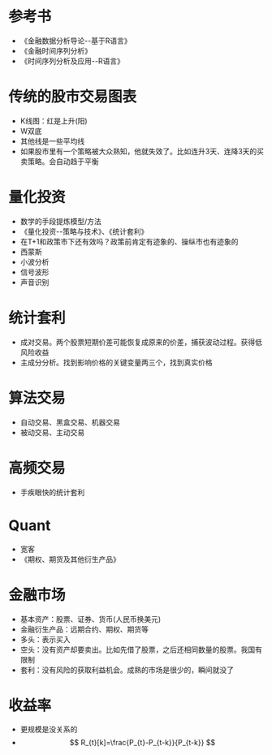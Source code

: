 # 参考书
+ 《金融数据分析导论--基于R语言》
+ 《金融时间序列分析》
+ 《时间序列分析及应用--R语言》


# 传统的股市交易图表
+ K线图：红是上升(阳)
+ W双底
+ 其他线是一些平均线
+ 如果股市里有一个策略被大众熟知，他就失效了。比如连升3天、连降3天的买卖策略。会自动趋于平衡

# 量化投资
+ 数学的手段提炼模型/方法
+ 《量化投资--策略与技术》、《统计套利》
+ 在T+1和政策市下还有效吗？政策前肯定有迹象的、操纵市也有迹象的
+ 西蒙斯
+ 小波分析
+ 信号波形
+ 声音识别

# 统计套利
+ 成对交易。两个股票短期价差可能恢复成原来的价差，捕获波动过程。获得低风险收益
+ 主成分分析。找到影响价格的关键变量两三个，找到真实价格

# 算法交易
+ 自动交易、黑盒交易、机器交易
+ 被动交易、主动交易

# 高频交易
+ 手疾眼快的统计套利

# Quant
+ 宽客
+ 《期权、期货及其他衍生产品》


# 金融市场
+ 基本资产：股票、证券、货币(人民币换美元)
+ 金融衍生产品：远期合约、期权、期货等
+ 多头：表示买入
+ 空头：没有资产却要卖出。比如先借了股票，之后还相同数量的股票。我国有限制
+ 套利：没有风险的获取利益机会。成熟的市场是很少的，瞬间就没了

# 收益率
+ 更规模是没关系的
+ $$ R_{t}[k]=\frac{P_{t}-P_{t-k}}{P_{t-k}} $$









